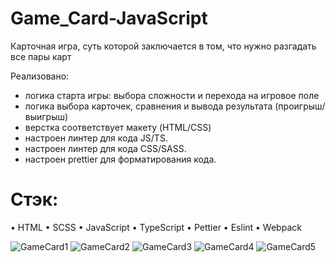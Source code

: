 # Game_Card-JavaScript

Карточная игра, суть которой заключается в том, что нужно разгадать все пары карт

Реализовано: 
- логика старта игры: выбора сложности и перехода на игровое поле
- логика выбора карточек, сравнения и вывода результата (проигрыш/выигрыш)
- верстка соответствует макету (HTML/CSS)
- настроен линтер для кода JS/TS.
- настроен линтер для кода CSS/SASS.
- настроен prettier для форматирования кода.

# Стэк:

• HTML
• SCSS
• JavaScript
• TypeScript
• Pettier
• Eslint
• Webpack

![GameCard1](https://user-images.githubusercontent.com/94056174/188210040-21605e80-3b91-4ea4-a5f9-dbf40bf8952d.jpg)
![GameCard2](https://user-images.githubusercontent.com/94056174/188210057-30e1d07c-5dbb-4cd0-8214-d43c5866dacb.jpg)
![GameCard3](https://user-images.githubusercontent.com/94056174/188210072-fa0e60e8-5518-4f68-abe4-9285753e96e2.jpg)
![GameCard4](https://user-images.githubusercontent.com/94056174/188210082-7c6c5c1e-5b5f-4dea-8028-1aef319d8ed0.jpg)
![GameCard5](https://user-images.githubusercontent.com/94056174/188210089-cfbcfa94-48cf-45e8-898f-6b955ae3cd81.jpg)
